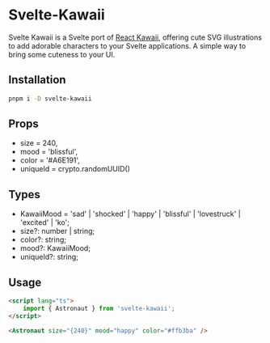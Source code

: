 # Svelte-Kawaii

Svelte Kawaii is a Svelte port of [React Kawaii](https://react-kawaii.vercel.app/), offering cute SVG illustrations to add adorable characters to your Svelte applications. A simple way to bring some cuteness to your UI.

## Installation

```sh
pnpm i -D svelte-kawaii
```

## Props

- size = 240,
- mood = 'blissful',
- color = '#A6E191',
- uniqueId = crypto.randomUUID()

## Types

- KawaiiMood = 'sad' | 'shocked' | 'happy' | 'blissful' | 'lovestruck' | 'excited' | 'ko';
- size?: number | string;
- color?: string;
- mood?: KawaiiMood;
- uniqueId?: string;

## Usage

```html
<script lang="ts">
	import { Astronaut } from 'svelte-kawaii';
</script>

<Astronaut size="{240}" mood="happy" color="#ffb3ba" />
```
